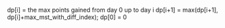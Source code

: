 dp[i] = the max points gained from day 0 up to day i
dp[i+1] = max(dp[i+1], dp[i]+max_mst_with_diff_index);
dp[0] = 0